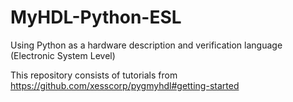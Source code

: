 # MyHDL-Python-ESL
Using Python as a hardware description and verification language (Electronic System Level)

This repository consists of tutorials from https://github.com/xesscorp/pygmyhdl#getting-started
